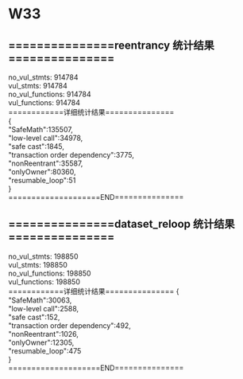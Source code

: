 # W33
## ===============reentrancy 统计结果===============
no_vul_stmts: 914784  
vul_stmts: 914784  
no_vul_functions: 914784  
vul_functions: 914784  
============详细统计结果===============  
{  
    "SafeMath":135507,  
    "low-level call":34978,  
    "safe cast":1845,  
    "transaction order dependency":3775,  
    "nonReentrant":35587,  
    "onlyOwner":80360,  
    "resumable_loop":51  
}  
====================END===============
## ===============dataset_reloop 统计结果===============  
no_vul_stmts: 198850  
vul_stmts: 198850  
no_vul_functions: 198850  
vul_functions: 198850  
============详细统计结果===============
{  
    "SafeMath":30063,  
    "low-level call":2588,  
    "safe cast":152,  
    "transaction order dependency":492,  
    "nonReentrant":1026,  
    "onlyOwner":12305,  
    "resumable_loop":475  
}  
====================END===============  

